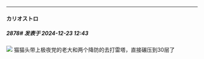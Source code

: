 ﻿
*****

####  カリオストロ  
##### 2878#       发表于 2024-12-23 12:43

<img src="https://static.saraba1st.com/image/smiley/face2017/009.gif" referrerpolicy="no-referrer"> 猫猫头带上极夜党的老大和两个降防的去打雷塔，直接碾压到30层了

